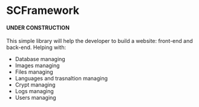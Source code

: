 # SCFramework
#### UNDER CONSTRUCTION

This simple library will help the developer to build a website: front-end and back-end.
Helping with:
- Database managing
- Images managing
- Files managing
- Languages and trasnaltion managing
- Crypt managing
- Logs managing
- Users managing
